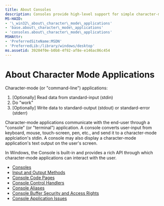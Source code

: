 ```yaml
---
title: About Consoles
description: Consoles provide high-level support for simple character-mode applications that interact with the user by using functions that read from standard input and write to standard output or standard error.
MS-HAID:
- '\_win32\_about\_character\_mode\_applications'
- 'base.about\_character\_mode\_applications'
- 'consoles.about\_character\_mode\_applications'
MSHAttr:
- 'PreferredSiteName:MSDN'
- 'PreferredLib:/library/windows/desktop'
ms.assetid: 39204f0e-b0b8-4f92-af8e-e146ac06c454
---
```


# About Character Mode Applications

Character-mode (or "command-line") applications:

1. [Optionally] Read data from standard-input (stdin)
2. Do "work"
3. [Optionally] Write data to standard-output (stdout) or standard-error (stderr)

Character-mode applications communicate with the end-user through a "console" (or "terminal") application. A console converts user-input from keyboard, mouse, touch-screen, pen, etc., and send it to a character-mode applciation's stdin. A console may also display a character-mode application's text output on the user's screen.

In Windows, the Console is built-in and provides a rich API through which character-mode applications can interact with the user.

-   [Consoles](consoles.md)
-   [Input and Output Methods](input-and-output-methods.md)
-   [Console Code Pages](console-code-pages.md)
-   [Console Control Handlers](console-control-handlers.md)
-   [Console Aliases](console-aliases.md)
-   [Console Buffer Security and Access Rights](console-buffer-security-and-access-rights.md)
-   [Console Application Issues](console-application-issues.md)

 

 




